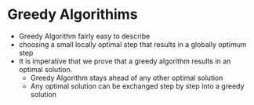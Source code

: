 # Greedy Algorithims

* Greedy Algorithm fairly easy to describe
* choosing a small locally optimal step that results in a globally optimum step
* It is imperative that we prove that a greedy algorithm results in an optimal solution.
  * Greedy Algorithm stays ahead of any other optimal solution
  * Any optimal solution can be exchanged step by step into a greedy solution
